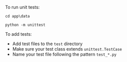 To run unit tests: 

`cd app\data`

`python -m unittest`

To add tests:
- Add test files to the `test` directory
- Make sure your test class extends `unittest.TestCase`
- Name your test file following the pattern `test_*.py`